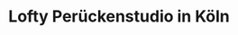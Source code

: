 ---
title: "Lofty Perückenstudio in Köln"
url: /koeln/lofty-perueckenstudio-in-koeln/
shop: Friseur
---